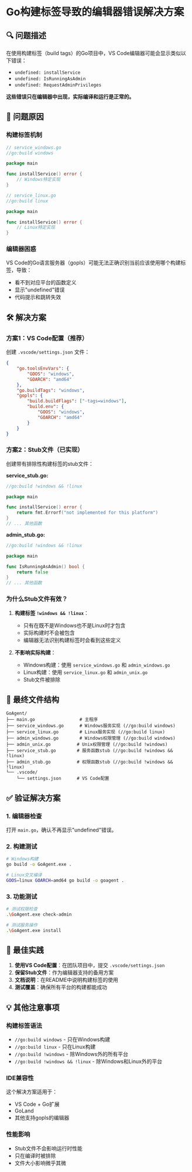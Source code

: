 # Go构建标签导致的编辑器错误解决方案

## 🔍 问题描述

在使用构建标签（build tags）的Go项目中，VS Code编辑器可能会显示类似以下错误：
- `undefined: installService`
- `undefined: IsRunningAsAdmin`
- `undefined: RequestAdminPrivileges`

**这些错误只在编辑器中出现，实际编译和运行是正常的。**

## 🧐 问题原因

### 构建标签机制
```go
// service_windows.go
//go:build windows

package main

func installService() error {
    // Windows特定实现
}
```

```go
// service_linux.go  
//go:build linux

package main

func installService() error {
    // Linux特定实现
}
```

### 编辑器困惑
VS Code的Go语言服务器（gopls）可能无法正确识别当前应该使用哪个构建标签，导致：
- 看不到对应平台的函数定义
- 显示"undefined"错误
- 代码提示和跳转失效

## 🛠️ 解决方案

### 方案1：VS Code配置（推荐）

创建 `.vscode/settings.json` 文件：
```json
{
    "go.toolsEnvVars": {
        "GOOS": "windows", 
        "GOARCH": "amd64"
    },
    "go.buildTags": "windows",
    "gopls": {
        "build.buildFlags": ["-tags=windows"],
        "build.env": {
            "GOOS": "windows",
            "GOARCH": "amd64"
        }
    }
}
```

### 方案2：Stub文件（已实现）

创建带有排除性构建标签的stub文件：

**service_stub.go:**
```go
//go:build !windows && !linux

package main

func installService() error {
    return fmt.Errorf("not implemented for this platform")
}
// ... 其他函数
```

**admin_stub.go:**
```go
//go:build !windows && !linux

package main

func IsRunningAsAdmin() bool {
    return false
}
// ... 其他函数
```

### 为什么Stub文件有效？

1. **构建标签 `!windows && !linux`**：
   - 只有在既不是Windows也不是Linux时才包含
   - 实际构建时不会被包含
   - 编辑器无法识别构建标签时会看到这些定义

2. **不影响实际构建**：
   - Windows构建：使用 `service_windows.go` 和 `admin_windows.go`
   - Linux构建：使用 `service_linux.go` 和 `admin_unix.go`
   - Stub文件被排除

## 📁 最终文件结构

```
GoAgent/
├── main.go                 # 主程序
├── service_windows.go      # Windows服务实现 (//go:build windows)
├── service_linux.go        # Linux服务实现 (//go:build linux)
├── admin_windows.go        # Windows权限管理 (//go:build windows)
├── admin_unix.go          # Unix权限管理 (//go:build !windows)
├── service_stub.go        # 服务函数stub (//go:build !windows && !linux)
├── admin_stub.go          # 权限函数stub (//go:build !windows && !linux)
└── .vscode/
    └── settings.json      # VS Code配置
```

## ✅ 验证解决方案

### 1. 编辑器检查
打开 `main.go`，确认不再显示"undefined"错误。

### 2. 构建测试
```bash
# Windows构建
go build -o GoAgent.exe .

# Linux交叉编译
GOOS=linux GOARCH=amd64 go build -o goagent .
```

### 3. 功能测试
```bash
# 测试权限检查
.\GoAgent.exe check-admin

# 测试服务操作
.\GoAgent.exe install
```

## 🎯 最佳实践

1. **使用VS Code配置**：在团队项目中，提交 `.vscode/settings.json`
2. **保留Stub文件**：作为编辑器支持的备用方案
3. **文档说明**：在README中说明构建标签的使用
4. **测试覆盖**：确保所有平台的构建都能成功

## 💡 其他注意事项

### 构建标签语法
- `//go:build windows` - 只在Windows构建
- `//go:build linux` - 只在Linux构建  
- `//go:build !windows` - 除Windows外的所有平台
- `//go:build !windows && !linux` - 除Windows和Linux外的平台

### IDE兼容性
这个解决方案适用于：
- VS Code + Go扩展
- GoLand
- 其他支持gopls的编辑器

### 性能影响
- Stub文件不会影响运行时性能
- 只在编译时被排除
- 文件大小影响微乎其微

